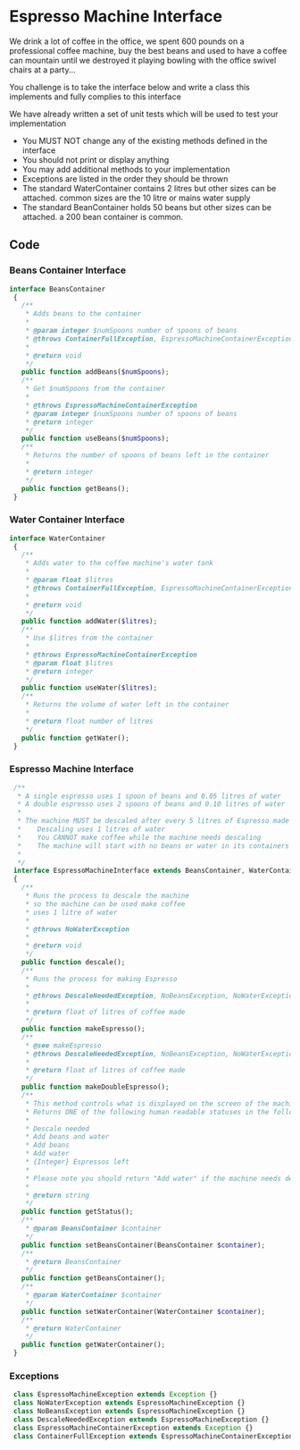 # Espresso Machine Interface

We drink a lot of coffee in the office, we spent 600 pounds on a professional coffee machine, buy the best beans and used
to have a coffee can mountain until we destroyed it playing bowling with the office swivel chairs at a party...

You challenge is to take the interface below and write a class this implements and fully complies to this interface

We have already written a set of unit tests which will be used to test your implementation

 - You MUST NOT change any of the existing methods defined in the interface
 - You should not print or display anything
 - You may add additional methods to your implementation
 - Exceptions are listed in the order they should be thrown
 - The standard WaterContainer contains 2 litres but other sizes can be attached. common sizes are the 10 litre or mains
   water supply
 - The standard BeanContainer holds 50 beans but other sizes can be attached.  a 200  bean container is common.

 ## Code

 ### Beans Container Interface

 ```php
 interface BeansContainer
  {
    /**
     * Adds beans to the container
     *
     * @param integer $numSpoons number of spoons of beans
     * @throws ContainerFullException, EspressoMachineContainerException
     *
     * @return void
     */
    public function addBeans($numSpoons);
    /**
     * Get $numSpoons from the container
     *
     * @throws EspressoMachineContainerException
     * @param integer $numSpoons number of spoons of beans
     * @return integer
     */
    public function useBeans($numSpoons);
    /**
     * Returns the number of spoons of beans left in the container
     *
     * @return integer
     */
    public function getBeans();
  }
 ```

 ### Water Container Interface

 ```php
 interface WaterContainer
  {
    /**
     * Adds water to the coffee machine's water tank
     *
     * @param float $litres
     * @throws ContainerFullException, EspressoMachineContainerException
     *
     * @return void
     */
    public function addWater($litres);
    /**
     * Use $litres from the container
     *
     * @throws EspressoMachineContainerException
     * @param float $litres
     * @return integer
     */
    public function useWater($litres);
    /**
     * Returns the volume of water left in the container
     *
     * @return float number of litres
     */
    public function getWater();
  }
 ```

### Espresso Machine Interface

```php
 /**
  * A single espresso uses 1 spoon of beans and 0.05 litres of water
  * A double espresso uses 2 spoons of beans and 0.10 litres of water
  *
  * The machine MUST be descaled after every 5 litres of Espresso made
  *    Descaling uses 1 litres of water
  *    You CANNOT make coffee while the machine needs descaling
  *    The machine will start with no beans or water in its containers
  *
  */
 interface EspressoMachineInterface extends BeansContainer, WaterContainer
 {
   /**
    * Runs the process to descale the machine
    * so the machine can be used make coffee
    * uses 1 litre of water
    *
    * @throws NoWaterException
    *
    * @return void
    */
   public function descale();
   /**
    * Runs the process for making Espresso
    *
    * @throws DescaleNeededException, NoBeansException, NoWaterException
    *
    * @return float of litres of coffee made
    */
   public function makeEspresso();
   /**
    * @see makeEspresso
    * @throws DescaleNeededException, NoBeansException, NoWaterException
    *
    * @return float of litres of coffee made
    */
   public function makeDoubleEspresso();
   /**
    * This method controls what is displayed on the screen of the machine
    * Returns ONE of the following human readable statuses in the following preference order:
    *
    * Descale needed
    * Add beans and water
    * Add beans
    * Add water
    * {Integer} Espressos left
    *
    * Please note you should return "Add water" if the machine needs descaling and doesn't have enough water
    *
    * @return string
    */
   public function getStatus();
   /**
    * @param BeansContainer $container
    */
   public function setBeansContainer(BeansContainer $container);
   /**
    * @return BeansContainer
    */
   public function getBeansContainer();
   /**
    * @param WaterContainer $container
    */
   public function setWaterContainer(WaterContainer $container);
   /**
    * @return WaterContainer
    */
   public function getWaterContainer();
 }
```

### Exceptions

```php
 class EspressoMachineException extends Exception {}
 class NoWaterException extends EspressoMachineException {}
 class NoBeansException extends EspressoMachineException {}
 class DescaleNeededException extends EspressoMachineException {}
 class EspressoMachineContainerException extends Exception {}
 class ContainerFullException extends EspressoMachineContainerException {}
```








